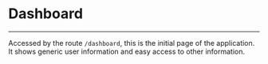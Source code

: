 # Dashboard
---

Accessed by the route `/dashboard`, this is the initial page of the application. It shows generic user information and easy access to other information.
